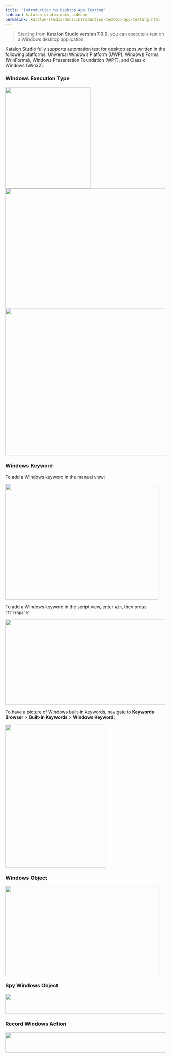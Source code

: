 ```yaml
---
title: "Introduction to Desktop App Testing" 
sidebar: katalon_studio_docs_sidebar
permalink: katalon-studio/docs/introduction-desktop-app-testing.html 
---
```


> Starting from **Katalon Studio version 7.0.0**, you can execute a test on a Windows desktop application.

Katalon Studio fully supports automation test for desktop apps written in the following platforms: Universal Windows Platform (UWP), Windows Forms (WinForms), Windows Presentation Foundation (WPF), and Classic Windows (Win32).

### Windows Execution Type

<img src="https://github.com/katalon-studio/docs-images/raw/master/katalon-studio/docs/introduction-desktop-app-testing/Windows_Execution_1.png" width="267" height="319">

<img src="https://github.com/katalon-studio/docs-images/raw/master/katalon-studio/docs/introduction-desktop-app-testing/Windows_Execution_2.png" width="535" height="375">

<img src="https://github.com/katalon-studio/docs-images/raw/master/katalon-studio/docs/introduction-desktop-app-testing/Windows_Execution_3.png" width="535" height="463">

### Windows Keyword

To add a Windows keyword in the manual view:

<img src="https://github.com/katalon-studio/docs-images/raw/master/katalon-studio/docs/introduction-desktop-app-testing/Windows_Keyword_1.png" width="481" height="364">

To add a Windows keyword in the script view, enter `Win`, then press `Ctrl+Space`:

<img src="https://github.com/katalon-studio/docs-images/raw/master/katalon-studio/docs/introduction-desktop-app-testing/Windows_Keyword_2.png" width="563" height="268">

To have a picture of Windows built-in keywords, navigate to **Keywords Browser** > **Built-in Keywords** > **Windows Keyword**:

<img src="https://github.com/katalon-studio/docs-images/raw/master/katalon-studio/docs/introduction-desktop-app-testing/Windows_Keyword_3.png" width="317" height="449">

### Windows Object

<img src="https://github.com/katalon-studio/docs-images/raw/master/katalon-studio/docs/introduction-desktop-app-testing/Windows_Object.png" width="481" height="279">

### Spy Windows Object

<img src="https://github.com/katalon-studio/docs-images/raw/master/katalon-studio/docs/introduction-desktop-app-testing/Spy_Windows_Object.png" width="549" height="61.5">

### Record Windows Action

<img src="https://github.com/katalon-studio/docs-images/raw/master/katalon-studio/docs/introduction-desktop-app-testing/Windows_Record_Action.png" width="600.5" height="65">
